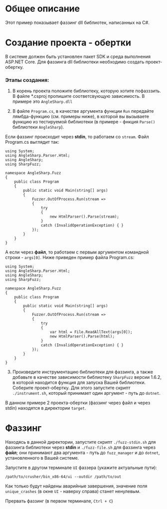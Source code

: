 # Общее описание

Этот пример показывает фаззинг dll библиотек, написанных на C#.

# Создание проекта - обертки

В системе должен быть установлен пакет SDK и среда выполнения ASP.NET Core. 
Для фаззинга dll библиотеки необходимо создать проект-обертку.

### Этапы создания:
1. В корень проекта положите библиотеку, которую хотите пофазззить.
В файле *.csproj пропишите соответсвующую зависимость. В примере это `AngleSharp.dll`

2. В файле `Program.cs`, в качестве аргумента функции `Run` передайте лямбда-функцию (см. примеры ниже),
в которой вы вызываете функцию из тестируемой библиотеки (в примере - фнкция `Parse()` библиотеки  `AngleSharp`).

Если фаззинг происходит через **stdin**, то работаем со `stream`. Файл Program.cs выглядит так:

```shell
using System;
using AngleSharp.Parser.Html;
using AngleSharp;
using SharpFuzz;

namespace AngleSharp.Fuzz
{
	public class Program
	{
		public static void Main(string[] args)
		{
			Fuzzer.OutOfProcess.Run(stream =>
			{
				try
				{
					new HtmlParser().Parse(stream);	
				}
				catch (InvalidOperationException) { }
			});
		}
	}
}

```

А если через **файл**, то работаем с первым аргументом командной строки - `args[0]`. Ниже 
приведен пример файла Program.cs:

```shell
using System;
using AngleSharp.Parser.Html;
using AngleSharp;
using SharpFuzz;

namespace AngleSharp.Fuzz
{
	public class Program
	{
		public static void Main(string[] args)
		{
			Fuzzer.OutOfProcess.Run(stream =>
			{
				try
				{
					var html = File.ReadAllText(args[0]);
					new HtmlParser().Parse(html);
				}
				catch (InvalidOperationException) { }
			});
		}
	}
}

```

3. Произведите инструментацию библиотеки для фаззинга, а также добавьте в качестве зависимости библиотеку `SharpFuzz` версии 1.6.2, в которой
находится функция для запуска Вашей библиотеки. Соберите проект-обертку. Для этого 
запустите скрипт `./instrument.sh`, который принимает один аргумент - путь до `dotnet`.

В данном примере 2 проекта-обертки (фаззинг через файл и через stdin) находятся в директории `target`.
# Фаззинг

Находясь в данной директории, запустите скрипт `./fuzz-stdin.sh` для фаззинга библиотеки через **stdin** и `./fuzz-file.sh` для фаззинга через **файл**;
они принимают два аргумента - путь до `fuzz_manager` и до `dotnet`, установленного в Вашей системе.

Запустите в другом терминале `UI` фаззера (укажите актуальные пути):
```shell
/path/to/crusher/bin_x86-64/ui --outdir /path/to/out
```

Как только будут найдены аварийные завершения, значение поля `unique_crashes` (в окне `UI` - наверху справа) станет ненулевым.

Прервать фаззинг (в первом терминале, `Ctrl + С`)
